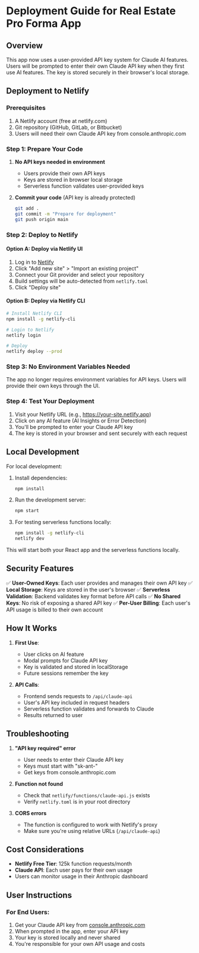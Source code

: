 # Deployment Guide for Real Estate Pro Forma App

## Overview

This app now uses a user-provided API key system for Claude AI features. Users will be prompted to enter their own Claude API key when they first use AI features. The key is stored securely in their browser's local storage.

## Deployment to Netlify

### Prerequisites
1. A Netlify account (free at netlify.com)
2. Git repository (GitHub, GitLab, or Bitbucket)
3. Users will need their own Claude API key from console.anthropic.com

### Step 1: Prepare Your Code

1. **No API keys needed in environment**
   - Users provide their own API keys
   - Keys are stored in browser local storage
   - Serverless function validates user-provided keys

2. **Commit your code** (API key is already protected)
   ```bash
   git add .
   git commit -m "Prepare for deployment"
   git push origin main
   ```

### Step 2: Deploy to Netlify

#### Option A: Deploy via Netlify UI
1. Log in to [Netlify](https://app.netlify.com)
2. Click "Add new site" > "Import an existing project"
3. Connect your Git provider and select your repository
4. Build settings will be auto-detected from `netlify.toml`
5. Click "Deploy site"

#### Option B: Deploy via Netlify CLI
```bash
# Install Netlify CLI
npm install -g netlify-cli

# Login to Netlify
netlify login

# Deploy
netlify deploy --prod
```

### Step 3: No Environment Variables Needed

The app no longer requires environment variables for API keys. Users will provide their own keys through the UI.

### Step 4: Test Your Deployment

1. Visit your Netlify URL (e.g., https://your-site.netlify.app)
2. Click on any AI feature (AI Insights or Error Detection)
3. You'll be prompted to enter your Claude API key
4. The key is stored in your browser and sent securely with each request

## Local Development

For local development:

1. Install dependencies:
   ```bash
   npm install
   ```

2. Run the development server:
   ```bash
   npm start
   ```

3. For testing serverless functions locally:
   ```bash
   npm install -g netlify-cli
   netlify dev
   ```

This will start both your React app and the serverless functions locally.

## Security Features

✅ **User-Owned Keys**: Each user provides and manages their own API key
✅ **Local Storage**: Keys are stored in the user's browser
✅ **Serverless Validation**: Backend validates key format before API calls
✅ **No Shared Keys**: No risk of exposing a shared API key
✅ **Per-User Billing**: Each user's API usage is billed to their own account

## How It Works

1. **First Use**: 
   - User clicks on AI feature
   - Modal prompts for Claude API key
   - Key is validated and stored in localStorage
   - Future sessions remember the key

2. **API Calls**:
   - Frontend sends requests to `/api/claude-api`
   - User's API key included in request headers
   - Serverless function validates and forwards to Claude
   - Results returned to user

## Troubleshooting

1. **"API key required" error**
   - User needs to enter their Claude API key
   - Keys must start with "sk-ant-"
   - Get keys from console.anthropic.com

2. **Function not found**
   - Check that `netlify/functions/claude-api.js` exists
   - Verify `netlify.toml` is in your root directory

3. **CORS errors**
   - The function is configured to work with Netlify's proxy
   - Make sure you're using relative URLs (`/api/claude-api`)

## Cost Considerations

- **Netlify Free Tier**: 125k function requests/month
- **Claude API**: Each user pays for their own usage
- Users can monitor usage in their Anthropic dashboard

## User Instructions

### For End Users:
1. Get your Claude API key from [console.anthropic.com](https://console.anthropic.com)
2. When prompted in the app, enter your API key
3. Your key is stored locally and never shared
4. You're responsible for your own API usage and costs